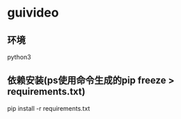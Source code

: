 # guivideo
## 环境
python3
## 依赖安装(ps使用命令生成的pip freeze > requirements.txt)
pip install -r requirements.txt